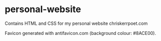 # personal-website
Contains HTML and CSS for my personal website chriskerrpoet.com 

Favicon generated with antifavicon.com (background colour: #8ACE00). 
